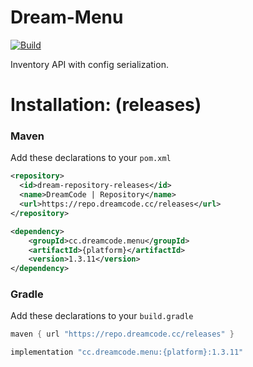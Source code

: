 # Dream-Menu
[![Build](https://github.com/DreamPoland/dream-menu/actions/workflows/gradle.yml/badge.svg)](https://github.com/DreamPoland/dream-menu/actions/workflows/gradle.yml)

Inventory API with config serialization.

# Installation: (releases)

### Maven
Add these declarations to your ``pom.xml``

```xml
<repository>
  <id>dream-repository-releases</id>
  <name>DreamCode | Repository</name>
  <url>https://repo.dreamcode.cc/releases</url>
</repository>
```
```xml
<dependency>
    <groupId>cc.dreamcode.menu</groupId>
    <artifactId>{platform}</artifactId>
    <version>1.3.11</version>
</dependency>
```

### Gradle
Add these declarations to your ``build.gradle``

```gradle
maven { url "https://repo.dreamcode.cc/releases" }
```
```gradle
implementation "cc.dreamcode.menu:{platform}:1.3.11"
```
